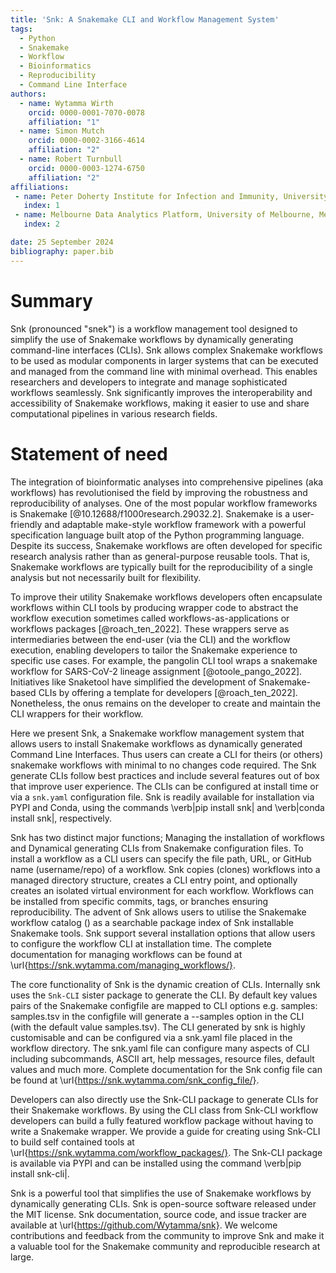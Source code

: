 ```yaml
---
title: 'Snk: A Snakemake CLI and Workflow Management System'
tags:
  - Python
  - Snakemake
  - Workflow
  - Bioinformatics
  - Reproducibility
  - Command Line Interface
authors:
  - name: Wytamma Wirth
    orcid: 0000-0001-7070-0078
    affiliation: "1"
  - name: Simon Mutch
    orcid: 0000-0002-3166-4614
    affiliation: "2"
  - name: Robert Turnbull
    orcid: 0000-0003-1274-6750
    affiliation: "2"
affiliations:
 - name: Peter Doherty Institute for Infection and Immunity, University of Melbourne, Australia
   index: 1
 - name: Melbourne Data Analytics Platform, University of Melbourne, Melbourne 3010, Australia
   index: 2

date: 25 September 2024
bibliography: paper.bib
---
```


# Summary

Snk (pronounced "snek") is a workflow management tool designed to simplify the use of Snakemake workflows by dynamically generating command-line interfaces (CLIs). Snk allows complex Snakemake workflows to be used as modular components in larger systems that can be executed and managed from the command line with minimal overhead. This enables researchers and developers to integrate and manage sophisticated workflows seamlessly. Snk significantly improves the interoperability and accessibility of Snakemake workflows, making it easier to use and share computational pipelines in various research fields.

# Statement of need

The integration of bioinformatic analyses into comprehensive pipelines (aka workflows) has revolutionised the field by improving the robustness and reproducibility of analyses. One of the most popular workflow frameworks is Snakemake [@10.12688/f1000research.29032.2]. Snakemake is a user-friendly and adaptable make-style workflow framework with a powerful specification language built atop of the Python programming language. Despite its success, Snakemake workflows are often developed for specific research analysis rather than as general-purpose reusable tools. That is, Snakemake workflows are typically built for the reproducibility of a single analysis but not necessarily built for flexibility. 

To improve their utility Snakemake workflows developers often encapsulate workflows within CLI tools by producing wrapper code to abstract the workflow execution sometimes called workflows-as-applications or workflows packages [@roach_ten_2022]. These wrappers serve as intermediaries between the end-user (via the CLI) and the workflow execution, enabling developers to tailor the Snakemake experience to specific use cases. For example, the pangolin CLI tool wraps a snakemake workflow for SARS-CoV-2 lineage assignment [@otoole_pango_2022]. Initiatives like Snaketool have simplified the development of Snakemake-based CLIs by offering a template for developers [@roach_ten_2022]. Nonetheless, the onus remains on the developer to create and maintain the CLI wrappers for their workflow.

Here we present Snk, a Snakemake workflow management system that allows users to install Snakemake workflows as dynamically generated Command Line Interfaces. Thus users can create a CLI for theirs (or others) snakemake workflows with minimal to no changes code required. The Snk generate CLIs follow best practices and include several features out of box that improve user experience. The CLIs can be configured at install time or via a `snk.yaml` configuration file. Snk is readily available for installation via PYPI and Conda, using the commands \verb|pip install snk| and \verb|conda install snk|, respectively.

Snk has two distinct major functions; Managing the installation of workflows and Dynamical generating CLIs from Snakemake configuration files. To install a workflow as a CLI users can specify the file path, URL, or GitHub name (username/repo) of a workflow. Snk copies (clones) workflows into a managed directory structure, creates a CLI entry point, and optionally creates an isolated virtual environment for each workflow. Workflows can be installed from specific commits, tags, or branches ensuring reproducibility. The advent of Snk allows users to utilise the Snakemake workflow catalog () as a searchable package index of Snk installable Snakemake tools. Snk support several installation options that allow users to configure the workflow CLI at installation time. The complete documentation for managing workflows can be found at \url{https://snk.wytamma.com/managing_workflows/}.

The core functionality of Snk is the dynamic creation of CLIs. Internally snk uses the `Snk-CLI` sister package to generate the CLI. By default key values pairs of the Snakemake configfile are mapped to CLI options e.g. samples: samples.tsv in the configfile will generate a --samples option in the CLI (with the default value samples.tsv). The CLI generated by snk is highly customisable and can be configured via a snk.yaml file placed in the workflow directory. The snk.yaml file can configure many aspects of CLI including subcommands, ASCII art, help messages, resource files, default values and much more. Complete documentation for the Snk config file can be found at \url{https://snk.wytamma.com/snk_config_file/}.

Developers can also directly use the Snk-CLI package to generate CLIs for their Snakemake workflows. By using the CLI class from Snk-CLI workflow developers can build a fully featured workflow package without having to write a Snakemake wrapper. We provide a guide for creating using Snk-CLI to build self contained tools at \url{https://snk.wytamma.com/workflow_packages/}. The Snk-CLI package is available via PYPI and can be installed using the command \verb|pip install snk-cli|. 

Snk is a powerful tool that simplifies the use of Snakemake workflows by dynamically generating CLIs. Snk is open-source software released under the MIT license. Snk documentation, source code, and issue tracker are available at \url{https://github.com/Wytamma/snk}. We welcome contributions and feedback from the community to improve Snk and make it a valuable tool for the Snakemake community and reproducible research at large.